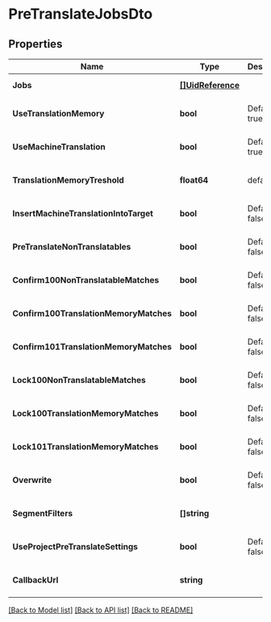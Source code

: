# PreTranslateJobsDto

## Properties
Name | Type | Description | Notes
------------ | ------------- | ------------- | -------------
**Jobs** | [**[]UidReference**](UidReference.md) |  | [default to null]
**UseTranslationMemory** | **bool** | Default: true | [optional] [default to null]
**UseMachineTranslation** | **bool** | Default: true | [optional] [default to null]
**TranslationMemoryTreshold** | **float64** | default: 0.7 | [optional] [default to null]
**InsertMachineTranslationIntoTarget** | **bool** | Default: false | [optional] [default to null]
**PreTranslateNonTranslatables** | **bool** | Default: false | [optional] [default to null]
**Confirm100NonTranslatableMatches** | **bool** | Default: false | [optional] [default to null]
**Confirm100TranslationMemoryMatches** | **bool** | Default: false | [optional] [default to null]
**Confirm101TranslationMemoryMatches** | **bool** | Default: false | [optional] [default to null]
**Lock100NonTranslatableMatches** | **bool** | Default: false | [optional] [default to null]
**Lock100TranslationMemoryMatches** | **bool** | Default: false | [optional] [default to null]
**Lock101TranslationMemoryMatches** | **bool** | Default: false | [optional] [default to null]
**Overwrite** | **bool** | Default: false | [optional] [default to null]
**SegmentFilters** | **[]string** |  | [optional] [default to null]
**UseProjectPreTranslateSettings** | **bool** | Default: false | [optional] [default to null]
**CallbackUrl** | **string** |  | [optional] [default to null]

[[Back to Model list]](../README.md#documentation-for-models) [[Back to API list]](../README.md#documentation-for-api-endpoints) [[Back to README]](../README.md)


